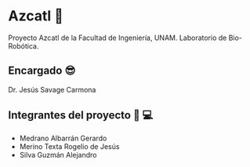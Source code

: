 # Azcatl :rocket:

Proyecto Azcatl de la Facultad de Ingeniería, UNAM. 
Laboratorio de Bio-Robótica.

## Encargado :sunglasses:
Dr. Jesús Savage Carmona

## Integrantes del proyecto :boy: :computer: 
* Medrano Albarrán Gerardo 
* Merino Texta Rogelio de Jesús
* Silva Guzmán Alejandro
